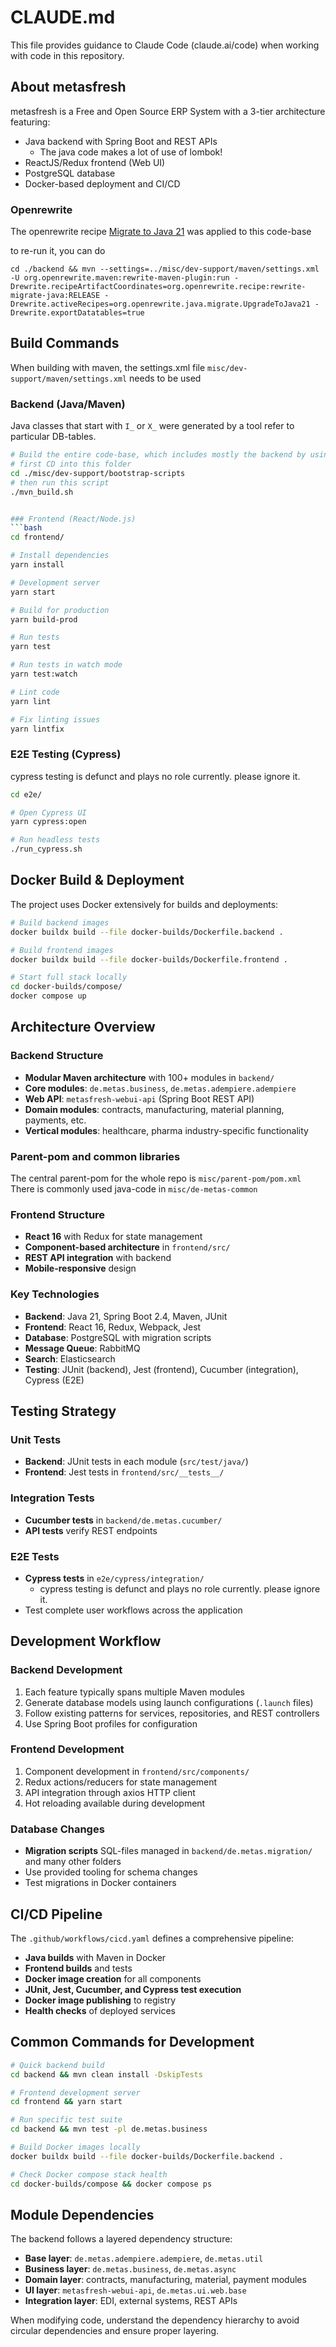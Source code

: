# CLAUDE.md

This file provides guidance to Claude Code (claude.ai/code) when working with code in this repository.

## About metasfresh

metasfresh is a Free and Open Source ERP System with a 3-tier architecture featuring:
- Java backend with Spring Boot and REST APIs  
  - The java code makes a lot of use of lombok! 
- ReactJS/Redux frontend (Web UI)
- PostgreSQL database
- Docker-based deployment and CI/CD

### Openrewrite
The openrewrite recipe [Migrate to Java 21](https://docs.openrewrite.org/recipes/java/migrate/upgradetojava21) was applied to this code-base

to re-run it, you can do
```
cd ./backend && mvn --settings=../misc/dev-support/maven/settings.xml -U org.openrewrite.maven:rewrite-maven-plugin:run -Drewrite.recipeArtifactCoordinates=org.openrewrite.recipe:rewrite-migrate-java:RELEASE -Drewrite.activeRecipes=org.openrewrite.java.migrate.UpgradeToJava21 -Drewrite.exportDatatables=true
```

## Build Commands

When building with maven, the settings.xml file `misc/dev-support/maven/settings.xml` needs to be used

### Backend (Java/Maven)

Java classes that start with `I_` or `X_` were generated by a tool refer to particular DB-tables.

```bash
# Build the entire code-base, which includes mostly the backend by using the bootstrap script
# first CD into this folder
cd ./misc/dev-support/bootstrap-scripts 
# then run this script
./mvn_build.sh


### Frontend (React/Node.js)
```bash
cd frontend/

# Install dependencies
yarn install

# Development server
yarn start

# Build for production
yarn build-prod

# Run tests
yarn test

# Run tests in watch mode
yarn test:watch

# Lint code
yarn lint

# Fix linting issues
yarn lintfix
```

### E2E Testing (Cypress)

cypress testing is defunct and plays no role currently. please ignore it.

```bash
cd e2e/

# Open Cypress UI
yarn cypress:open

# Run headless tests
./run_cypress.sh
```

## Docker Build & Deployment

The project uses Docker extensively for builds and deployments:

```bash
# Build backend images
docker buildx build --file docker-builds/Dockerfile.backend .

# Build frontend images  
docker buildx build --file docker-builds/Dockerfile.frontend .

# Start full stack locally
cd docker-builds/compose/
docker compose up
```

## Architecture Overview

### Backend Structure
- **Modular Maven architecture** with 100+ modules in `backend/`
- **Core modules**: `de.metas.business`, `de.metas.adempiere.adempiere`
- **Web API**: `metasfresh-webui-api` (Spring Boot REST API)
- **Domain modules**: contracts, manufacturing, material planning, payments, etc.
- **Vertical modules**: healthcare, pharma industry-specific functionality

### Parent-pom and common libraries

The central parent-pom for the whole repo is `misc/parent-pom/pom.xml`
There is commonly used java-code in `misc/de-metas-common`

### Frontend Structure
- **React 16** with Redux for state management
- **Component-based architecture** in `frontend/src/`
- **REST API integration** with backend
- **Mobile-responsive** design

### Key Technologies
- **Backend**: Java 21, Spring Boot 2.4, Maven, JUnit
- **Frontend**: React 16, Redux, Webpack, Jest
- **Database**: PostgreSQL with migration scripts
- **Message Queue**: RabbitMQ
- **Search**: Elasticsearch
- **Testing**: JUnit (backend), Jest (frontend), Cucumber (integration), Cypress (E2E)

## Testing Strategy

### Unit Tests
- **Backend**: JUnit tests in each module (`src/test/java/`)
- **Frontend**: Jest tests in `frontend/src/__tests__/`

### Integration Tests  
- **Cucumber tests** in `backend/de.metas.cucumber/`
- **API tests** verify REST endpoints

### E2E Tests

- **Cypress tests** in `e2e/cypress/integration/`
  - cypress testing is defunct and plays no role currently. please ignore it. 
- Test complete user workflows across the application

## Development Workflow

### Backend Development
1. Each feature typically spans multiple Maven modules
2. Generate database models using launch configurations (`.launch` files)
3. Follow existing patterns for services, repositories, and REST controllers
4. Use Spring Boot profiles for configuration

### Frontend Development  
1. Component development in `frontend/src/components/`
2. Redux actions/reducers for state management
3. API integration through axios HTTP client
4. Hot reloading available during development

### Database Changes
- **Migration scripts** SQL-files managed in `backend/de.metas.migration/` and many other folders
- Use provided tooling for schema changes
- Test migrations in Docker containers

## CI/CD Pipeline

The `.github/workflows/cicd.yaml` defines a comprehensive pipeline:
- **Java builds** with Maven in Docker
- **Frontend builds** and tests
- **Docker image creation** for all components  
- **JUnit, Jest, Cucumber, and Cypress test execution**
- **Docker image publishing** to registry
- **Health checks** of deployed services

## Common Commands for Development

```bash
# Quick backend build
cd backend && mvn clean install -DskipTests

# Frontend development server
cd frontend && yarn start

# Run specific test suite
cd backend && mvn test -pl de.metas.business

# Build Docker images locally
docker buildx build --file docker-builds/Dockerfile.backend .

# Check Docker compose stack health
cd docker-builds/compose && docker compose ps
```

## Module Dependencies

The backend follows a layered dependency structure:
- **Base layer**: `de.metas.adempiere.adempiere`, `de.metas.util`
- **Business layer**: `de.metas.business`, `de.metas.async`  
- **Domain layer**: contracts, manufacturing, material, payment modules
- **UI layer**: `metasfresh-webui-api`, `de.metas.ui.web.base`
- **Integration layer**: EDI, external systems, REST APIs

When modifying code, understand the dependency hierarchy to avoid circular dependencies and ensure proper layering.